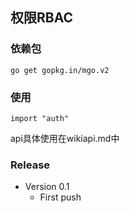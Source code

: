 ## 权限RBAC

### 依赖包
```
go get gopkg.in/mgo.v2
```

### 使用
```
import "auth"
```

api具体使用在wikiapi.md中

### Release

* Version 0.1
    * First push
